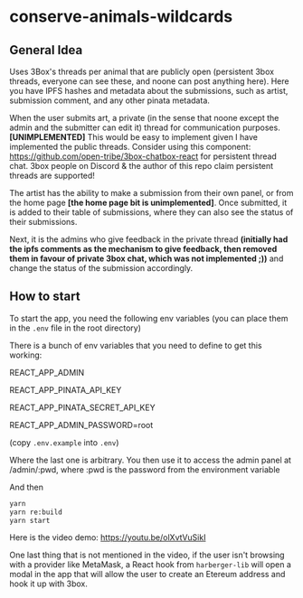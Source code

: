 # conserve-animals-wildcards

## General Idea

Uses 3Box's threads per animal that are publicly open (persistent 3box threads, everyone can see these, and noone can post anything here). Here you have IPFS hashes and metadata about the submissions, such as artist, submission comment, and any other pinata metadata.

When the user submits art, a private (in the sense that noone except the admin and the submitter can edit it) thread for communication purposes. **[UNIMPLEMENTED]** This would be easy to implement given I have implemented the public threads. Consider using this component: https://github.com/open-tribe/3box-chatbox-react for persistent thread chat. 3box people on Discord & the author of this repo claim persistent threads are supported!

The artist has the ability to make a submission from their own panel, or from the home page **[the home page bit is unimplemented]**. Once submitted, it is added to their table of submissions, where they can also see the status of their submissions.

Next, it is the admins who give feedback in the private thread **(initially had the ipfs comments as the mechanism to give feedback, then removed them in favour of private 3box chat, which was not implemented ;))** and change the status of the submission accordingly.

## How to start

To start the app, you need the following env variables (you can place them in the `.env` file in the root directory)

There is a bunch of env variables that you need to define to get this working:

REACT_APP_ADMIN

REACT_APP_PINATA_API_KEY

REACT_APP_PINATA_SECRET_API_KEY

REACT_APP_ADMIN_PASSWORD=root

(copy `.env.example` into `.env`)

Where the last one is arbitrary. You then use it to access the admin panel at /admin/:pwd, where :pwd is the password from the environment variable

And then

```bash
yarn
yarn re:build
yarn start
```

Here is the video demo: https://youtu.be/olXvtVuSikI

One last thing that is not mentioned in the video, if the user isn't browsing with a provider like MetaMask, a React hook from `harberger-lib` will open a modal in the app that will allow the user to create an Etereum address and hook it up with 3box.
